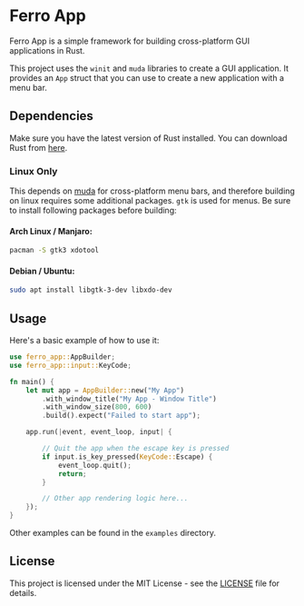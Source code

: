 # Ferro App

Ferro App is a simple framework for building cross-platform GUI applications in Rust.

This project uses the `winit` and `muda` libraries to create a GUI application. It provides an `App` struct that you can use to create a new application with a menu bar.

## Dependencies

Make sure you have the latest version of Rust installed. You can download Rust from [here](https://www.rust-lang.org/tools/install).

### Linux Only

This depends on [muda](https://github.com/tauri-apps/muda) for cross-platform menu bars, and therefore building on linux requires some additional packages. `gtk` is used for menus. Be sure to install following packages before building:

#### Arch Linux / Manjaro:

```sh
pacman -S gtk3 xdotool
```

#### Debian / Ubuntu:

```sh
sudo apt install libgtk-3-dev libxdo-dev
```

## Usage

Here's a basic example of how to use it:

```rust
use ferro_app::AppBuilder;
use ferro_app::input::KeyCode;

fn main() {
    let mut app = AppBuilder::new("My App")
        .with_window_title("My App - Window Title")
        .with_window_size(800, 600)
        .build().expect("Failed to start app");

    app.run(|event, event_loop, input| {

        // Quit the app when the escape key is pressed
        if input.is_key_pressed(KeyCode::Escape) {
            event_loop.quit();
            return;
        }

        // Other app rendering logic here...
    });
}
```

Other examples can be found in the `examples` directory.

## License

This project is licensed under the MIT License - see the [LICENSE](./LICENSE) file for details.
